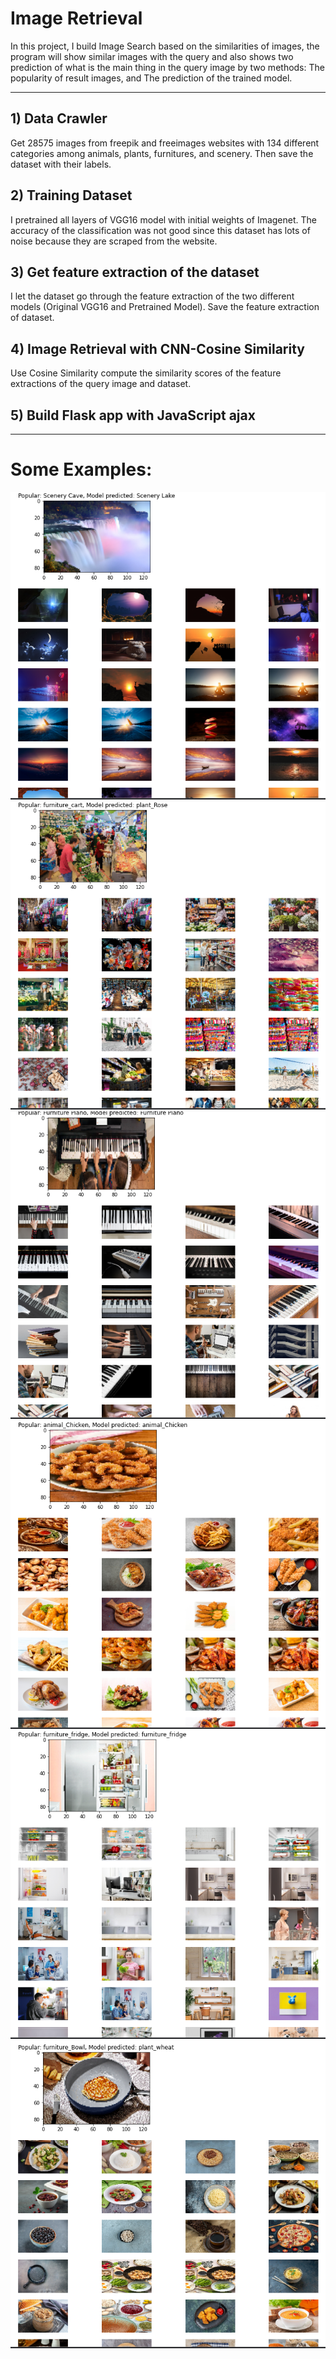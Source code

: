 # Image Retrieval
In this project, I build Image Search based on the similarities of images, the program will show similar images with the query and also shows two prediction of what is the main thing in the query image by two methods: The popularity of result images, and The prediction of the trained model.

---
## 1) Data Crawler
Get 28575 images from freepik and freeimages websites with 134 different categories among animals, plants, furnitures, and scenery. Then save the dataset with their labels.

## 2) Training Dataset
I pretrained all layers of VGG16 model with initial weights of Imagenet. The accuracy of the classification was not good since this dataset has lots of noise because they are scraped from the website.

## 3) Get feature extraction of the dataset
I let the dataset go through the feature extraction of the two different models (Original VGG16 and Pretrained Model). Save the feature extraction of dataset.

## 4) Image Retrieval with CNN-Cosine Similarity
Use Cosine Similarity compute the similarity scores of the feature extractions of the query image and dataset.

## 5) Build Flask app with JavaScript ajax

---
# Some Examples:
![image](https://github.com/duypham33/ML-DL/blob/main/Computer-Vision/Similarity%20Network/Image-Retrieval/app/static/images/Screenshot%202022-10-28%2020.36.44.png)
![image](https://github.com/duypham33/ML-DL/blob/main/Computer-Vision/Similarity%20Network/Image-Retrieval/app/static/images/Screenshot%202022-10-28%2020.39.07.png)
![image](https://github.com/duypham33/ML-DL/blob/main/Computer-Vision/Similarity%20Network/Image-Retrieval/app/static/images/Screenshot%202022-10-28%2020.37.31.png)
![image](https://github.com/duypham33/ML-DL/blob/main/Computer-Vision/Similarity%20Network/Image-Retrieval/app/static/images/Screenshot%202022-10-28%2020.38.26.png)
![image](https://github.com/duypham33/ML-DL/blob/main/Computer-Vision/Similarity%20Network/Image-Retrieval/app/static/images/Screenshot%202022-10-28%2020.38.42.png)
![image](https://github.com/duypham33/ML-DL/blob/main/Computer-Vision/Similarity%20Network/Image-Retrieval/app/static/images/Screenshot%202022-10-28%2020.38.55.png)






